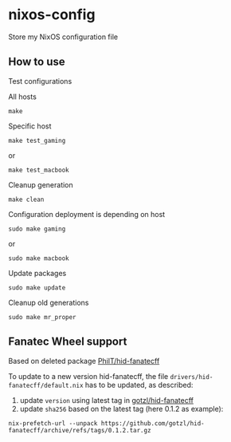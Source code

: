 # nixos-config

Store my NixOS configuration file

## How to use

Test configurations

All hosts
```
make
```

Specific host

```
make test_gaming
```
or
```
make test_macbook
```

Cleanup generation

```
make clean
```

Configuration deployment is depending on host

```
sudo make gaming
```
or

```
sudo make macbook
```


Update packages

```
sudo make update
```

Cleanup old generations

```
sudo make mr_proper
```

## Fanatec Wheel support
Based on deleted package [PhilT/hid-fanatecff](https://github.com/PhilT/nixos-files/blob/f986b126212368a8eab702d2cb28f234e3b4230a/src/hid-fanatecff/default.nix)

To update to a new version hid-fanatecff, the file `drivers/hid-fanatecff/default.nix` has to be updated, as described:
1) update `version` using latest tag in [gotzl/hid-fanatecff](https://github.com/gotzl/hid-fanatecff/tags)
2) update `sha256` based on the latest tag (here 0.1.2 as example):
```
nix-prefetch-url --unpack https://github.com/gotzl/hid-fanatecff/archive/refs/tags/0.1.2.tar.gz
```
